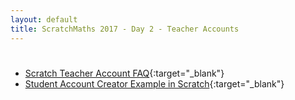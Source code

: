 ```yaml
---
layout: default
title: ScratchMaths 2017 - Day 2 - Teacher Accounts
---
```


# 


- [Scratch Teacher Account FAQ](https://scratch.mit.edu/educators/faq){:target="_blank"}
- [Student Account Creator Example in Scratch](https://scratch.mit.edu/projects/163476162/){:target="_blank"}
